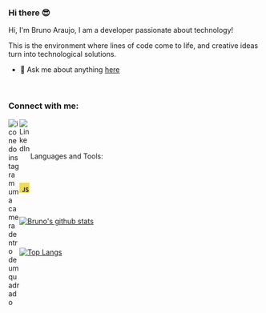 ### Hi there 😎

Hi, I'm Bruno Araujo, I am a developer passionate about technology!

This is the environment where lines of code come to life, and creative ideas turn into technological solutions.

- 💬 Ask me about anything [here](https://www.linkedin.com/in/brunoaraujoo/)

<br />

### Connect with me:

<p>
<a href="https://www.instagram.com/brunoaraujo.sb">
<img align="left" alt="icone do instagram uma camera dentro de um quadrado" width="22px" src="https://cdn.jsdelivr.net/npm/simple-icons@v3/icons/instagram.svg" />
</a>
<a href="https://www.linkedin.com/in/brunoaraujoo/">
<img align="left" alt="LinkedIn" width="22px" src="https://cdn.jsdelivr.net/npm/simple-icons@v3/icons/linkedin.svg" />
</a>
</p>
<br />
<br />


<p align="left">
 <br />
 Languages and Tools:
 </p>
<br />

<code><img height="20" src="https://raw.githubusercontent.com/github/explore/80688e429a7d4ef2fca1e82350fe8e3517d3494d/topics/javascript/javascript.png"></code>


<br />

[![Bruno's github stats](https://github-readme-stats.vercel.app/api?username=bruno-araujo10&show_icons=true&theme=buefy)](https://github.com/bruno-araujo10/github-readme-stats)

<br />

[![Top Langs](https://github-readme-stats.vercel.app/api/top-langs/?username=bruno-araujo10&layout=compact&show_icons=true&theme=buefy)](https://github.com/bruno-araujo10/github-readme-stats)
